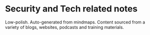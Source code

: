 # Security and Tech related notes

Low-polish. Auto-generated from mindmaps.
Content sourced from a variety of blogs, websites, podcasts and training materials.